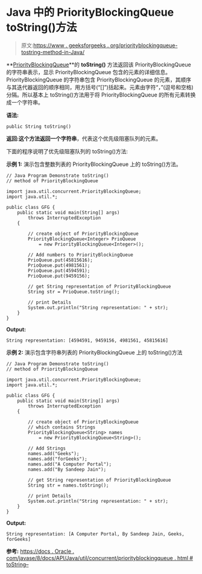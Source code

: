 # Java 中的 PriorityBlockingQueue toString()方法

> 原文:[https://www . geeksforgeeks . org/priorityblockingqueue-tostring-method-in-Java/](https://www.geeksforgeeks.org/priorityblockingqueue-tostring-method-in-java/)

**[PriorityBlockingQueue](https://www.geeksforgeeks.org/priorityblockingqueue-class-in-java/)**的 **toString()** 方法返回该 PriorityBlockingQueue 的字符串表示，显示 PriorityBlockingQueue 包含的元素的详细信息。PriorityBlockingQueue 的字符串包含 PriorityBlockingQueue 的元素，其顺序与其迭代器返回的顺序相同，用方括号(“[]”)括起来。元素由字符“，”(逗号和空格)分隔。所以基本上 toString()方法用于将 PriorityBlockingQueue 的所有元素转换成一个字符串。

**语法:**

```
public String toString()
```

**返回:**这个方法返回一个**字符串**，代表这个优先级阻塞队列的元素。

下面的程序说明了优先级阻塞队列的 toString()方法:

**示例 1:** 演示包含整数列表的 PriorityBlockingQueue 上的 toString()方法。

```
// Java Program Demonstrate toString()
// method of PriorityBlockingQueue

import java.util.concurrent.PriorityBlockingQueue;
import java.util.*;

public class GFG {
    public static void main(String[] args)
        throws InterruptedException
    {

        // create object of PriorityBlockingQueue
        PriorityBlockingQueue<Integer> PrioQueue
            = new PriorityBlockingQueue<Integer>();

        // Add numbers to PriorityBlockingQueue
        PrioQueue.put(45815616);
        PrioQueue.put(4981561);
        PrioQueue.put(4594591);
        PrioQueue.put(9459156);

        // get String representation of PriorityBlockingQueue
        String str = PrioQueue.toString();

        // print Details
        System.out.println("String representation: " + str);
    }
}
```

**Output:**

```
String representation: [4594591, 9459156, 4981561, 45815616]

```

**示例 2:** 演示包含字符串列表的 PriorityBlockingQueue 上的 toString()方法

```
// Java Program Demonstrate toString()
// method of PriorityBlockingQueue

import java.util.concurrent.PriorityBlockingQueue;
import java.util.*;

public class GFG {
    public static void main(String[] args)
        throws InterruptedException
    {

        // create object of PriorityBlockingQueue
        // which contains Strings
        PriorityBlockingQueue<String> names
            = new PriorityBlockingQueue<String>();

        // Add Strings
        names.add("Geeks");
        names.add("forGeeks");
        names.add("A Computer Portal");
        names.add("By Sandeep Jain");

        // get String representation of PriorityBlockingQueue
        String str = names.toString();

        // print Details
        System.out.println("String representation: " + str);
    }
}
```

**Output:**

```
String representation: [A Computer Portal, By Sandeep Jain, Geeks, forGeeks]

```

**参考:**
[https://docs . Oracle . com/javase/8/docs/API/Java/util/concurrent/priorityblockingqueue . html # toString–](https://docs.oracle.com/javase/8/docs/api/java/util/concurrent/PriorityBlockingQueue.html#toString--)